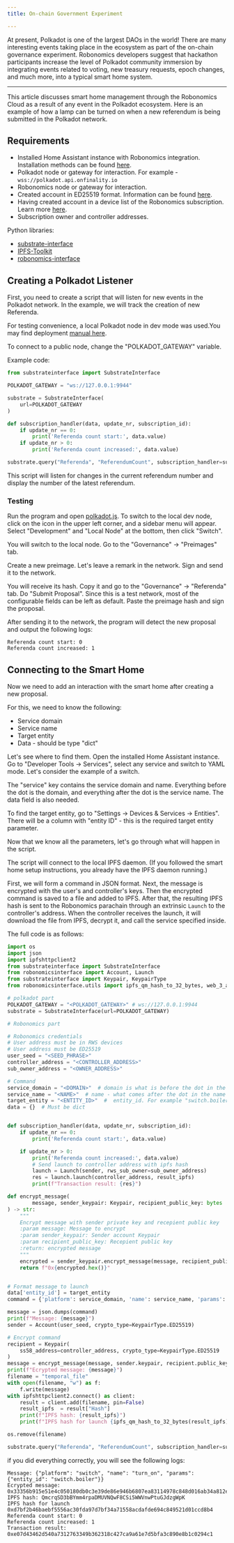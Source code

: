 ```yaml
---
title: Оn-chain Government Experiment

---
```


At present, Polkadot is one of the largest DAOs in the world! There are many interesting events 
taking place in the ecosystem as part of the on-chain governance experiment. 
Robonomics developers suggest that hackathon participants increase the level of Polkadot community 
immersion by integrating events related to voting, new treasury requests, epoch 
changes, and much more, into a typical smart home system.


---

This article discusses smart home management through the Robonomics Cloud as a result of any event in the Polkadot ecosystem. Here is an example of how a lamp can be turned on when a new referendum is being submitted in the Polkadot network.

<robo-wiki-video autoplay loop controls :videos="[{src: 'https://ipfs.io/ipfs/QmWARwfH8WSEjnWUEFSDn28ya8Xp93qyjmSdGkdkwFntWe', type:'mp4'}]" />

## Requirements

 - Installed Home Assistant instance with Robonomics integration. Installation methods can be found [here](/docs/install-smart-home).
 - Polkadot node or gateway for interaction. For example - `wss://polkadot.api.onfinality.io`
 - Robonomics node or gateway for interaction.
 - Created account in ED25519 format. Information can be found [here](/docs/sub-activate).
 - Having created account in a device list of the Robonomics subscription. Learn more [here](/docs/add-user).
 - Subscription owner and controller addresses.

Python libraries:
- [substrate-interface](https://pypi.org/project/substrate-interface/)
- [IPFS-Toolkit](https://pypi.org/project/IPFS-Toolkit/)
- [robonomics-interface](https://pypi.org/project/robonomics-interface/)

## Creating a Polkadot Listener

First, you need to create a script that will listen for new events in the Polkadot network. In the example, we will track the creation of new Referenda.

For testing convenience, a local Polkadot node in dev mode was used.You may find deployment [manual here](https://github.com/paritytech/polkadot-sdk/tree/master/polkadot#hacking-on-polkadot).

To connect to a public node, change the "POLKADOT_GATEWAY" variable.

Example code:

<code-helper copy>

```python
from substrateinterface import SubstrateInterface

POLKADOT_GATEWAY = "ws://127.0.0.1:9944"

substrate = SubstrateInterface(
    url=POLKADOT_GATEWAY
)

def subscription_handler(data, update_nr, subscription_id):
    if update_nr == 0:
        print('Referenda count start:', data.value)
    if update_nr > 0:
        print('Referenda count increased:', data.value)

substrate.query("Referenda", "ReferendumCount", subscription_handler=subscription_handler)
```

</code-helper>
This script will listen for changes in the current referendum number and display the number of the latest referendum.

### Testing

Run the program and open [polkadot.js](https://polkadot.js.org/apps/#/explorer). 
To switch to the local dev node, click on the icon in the upper left corner, and a sidebar menu will appear. Select "Development" and "Local Node" at the bottom, then click "Switch".

<robo-wiki-picture src="gov-exp/polka_sidemenu.png" />

You will switch to the local node. Go to the "Governance" -> "Preimages" tab.

<robo-wiki-picture src="gov-exp/preimage.png" />

Create a new preimage. Let's leave a remark in the network. Sign and send it to the network.

<robo-wiki-picture src="gov-exp/remark.png" />

You will receive its hash. Copy it and go to the "Governance" -> "Referenda" tab. Do "Submit Proposal". Since this is a test network, most of the configurable fields can be left as default. Paste the preimage hash and sign the proposal.

<robo-wiki-picture src="gov-exp/proposal.png" />

After sending it to the network, the program will detect the new proposal and output the following logs:

```
Referenda count start: 0
Referenda count increased: 1
```

## Connecting to the Smart Home

Now we need to add an interaction with the smart home after creating a new proposal.

For this, we need to know the following:
- Service domain
- Service name
- Target entity
- Data  - should be type "dict"

Let's see where to find them. Open the installed Home Assistant instance. Go to "Developer Tools -> Services", select any service and switch to YAML mode. Let's consider the example of a switch.

<robo-wiki-picture src="gov-exp/service.png" />

The "service" key contains the service domain and name. Everything before the dot is the domain, and everything after the dot is the service name. The data field is also needed.

To find the target entity, go to "Settings -> Devices & Services -> Entities". There will be a column with "entity ID" - this is the required target entity parameter.

Now that we know all the parameters, let's go through what will happen in the script.

The script will connect to the local IPFS daemon. (If you followed the smart home setup instructions, you already have the IPFS daemon running.)

First, we will form a command in JSON format. Next, the message is encrypted with the user's and controller's keys. 
Then the encrypted command is saved to a file and added to IPFS. After that, the resulting IPFS hash is sent to the Robonomics parachain through an extrinsic `Launch` to the controller's address.
When the controller receives the launch, it will download the file from IPFS, decrypt it, and call the service specified inside.

The full code is as follows:

<code-helper copy>

```python
import os
import json
import ipfshttpclient2
from substrateinterface import SubstrateInterface
from robonomicsinterface import Account, Launch
from substrateinterface import Keypair, KeypairType
from robonomicsinterface.utils import ipfs_qm_hash_to_32_bytes, web_3_auth

# polkadot part
POLKADOT_GATEWAY = "<POLKADOT_GATEWAY>" # ws://127.0.0.1:9944
substrate = SubstrateInterface(url=POLKADOT_GATEWAY)

# Robonomics part

# Robonomics credentials
# User address must be in RWS devices
# User address must be ED25519
user_seed = "<SEED_PHRASE>"
controller_address = "<CONTROLLER_ADDRESS>"
sub_owner_address = "<OWNER_ADDRESS>"

# Command
service_domain = "<DOMAIN>"  # domain is what is before the dot in the name of the service. For example "switch"
service_name = "<NAME>"  # name - what comes after the dot in the name of the service. For example "turn_on"
target_entity = "<ENTITY_ID>"  #  entity_id. For example "switch.boiler"
data = {}  # Must be dict


def subscription_handler(data, update_nr, subscription_id):
    if update_nr == 0:
        print('Referenda count start:', data.value)

    if update_nr > 0:
        print('Referenda count increased:', data.value)
        # Send launch to controller address with ipfs hash
        launch = Launch(sender, rws_sub_owner=sub_owner_address)
        res = launch.launch(controller_address, result_ipfs)
        print(f"Transaction result: {res}")

def encrypt_message(
        message, sender_keypair: Keypair, recipient_public_key: bytes
) -> str:
    """
    Encrypt message with sender private key and recepient public key
    :param message: Message to encrypt
    :param sender_keypair: Sender account Keypair
    :param recipient_public_key: Recepient public key
    :return: encrypted message
    """
    encrypted = sender_keypair.encrypt_message(message, recipient_public_key)
    return f"0x{encrypted.hex()}"


# Format message to launch
data['entity_id'] = target_entity
command = {'platform': service_domain, 'name': service_name, 'params': data}

message = json.dumps(command)
print(f"Message: {message}")
sender = Account(user_seed, crypto_type=KeypairType.ED25519)

# Encrypt command
recipient = Keypair(
    ss58_address=controller_address, crypto_type=KeypairType.ED25519
)
message = encrypt_message(message, sender.keypair, recipient.public_key)
print(f"Ecrypted message: {message}")
filename = "temporal_file"
with open(filename, "w") as f:
    f.write(message)
with ipfshttpclient2.connect() as client:
    result = client.add(filename, pin=False)
    result_ipfs  = result["Hash"]
    print(f"IPFS hash: {result_ipfs}")
    print(f"IPFS hash for launch {ipfs_qm_hash_to_32_bytes(result_ipfs)}")

os.remove(filename)

substrate.query("Referenda", "ReferendumCount", subscription_handler=subscription_handler)
```

</code-helper>

if you did everything correctly, you will see the following logs:
```
Message: {"platform": "switch", "name": "turn_on", "params": {"entity_id": "switch.boiler"}}
Ecrypted message: 0x33356b915e51e4c050180db0c3e39de86e946b6807ea83114978c848d016ab34a812e271dd1e5b40aa8632edd5acf4254090d2c2849daafcc46d2d4a4406a169a04edb4a668a268b3265e96ded0411398e3520fd5b676109752d24f12a7ece976bdc58da6a5b95d3c9e77aa59270bbc86c66c2ffe69ef7b10fae20
IPFS hash: QmcrqSD3bBYmm4rpaDMUVNQwF8CSi5WWVnwPtuGJdzgWpK
IPFS hash for launch 0xd7bf2b46baebf5556ac30fda97d7bf34a71558acdafde694c849521d01ccd8b4
Referenda count start: 0
Referenda count increased: 1
Transaction result: 0xe07d43462d540a7312763349b362318c427ca9a61e7d5bfa3c890e8b1c0294c1
```